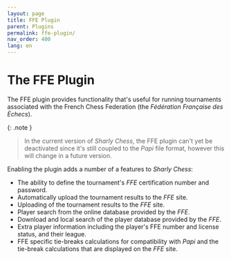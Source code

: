 ```yaml
---
layout: page
title: FFE Plugin
parent: Plugins
permalink: ffe-plugin/
nav_order: 400
lang: en
---
```


# The FFE Plugin

The FFE plugin provides functionality that's useful for running tournaments associated with the French Chess Federation (the _Fédération Française des Échecs_).

{: .note }
> In the current version of _Sharly Chess_, the FFE plugin can't yet be deactivated since it's still coupled to the _Papi_ file format, however this will change in a future version.

Enabling the plugin adds a number of a features to _Sharly Chess_:

- The ability to define the tournament's _FFE_ certification number and password.
- Automatically upload the tournament results to the _FFE_ site.
- Uploading of the tournament results to the _FFE_ site.
- Player search from the online database provided by the _FFE_.
- Download and local search of the player database provided by the _FFE_.
- Extra player information including the player's FFE number and license status, and their league.
- FFE specific tie-breaks calculations for compatibility with _Papi_ and the tie-break calculations that are displayed on the _FFE_ site.

